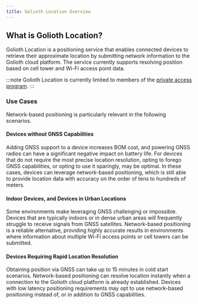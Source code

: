 ```yaml
---
title: Golioth Location Overview
---
```


## What is Golioth Location?

Golioth Location is a positioning service that enables connected devices to
retrieve their approximate location by submitting network information to the
Golioth cloud platform. The service currently supports resolving position based
on cell tower and Wi-Fi access point data.

:::note
Golioth Location is currently limited to members of the [private access
program](https://blog.golioth.io/golioth-location-private-access/).
:::

### Use Cases

Network-based positioning is particularly relevant in the following scenarios.

#### Devices without GNSS Capabilities

Adding GNSS support to a device increases BOM cost, and powering GNSS radios can
have a significant negative impact on battery life. For devices that do not
require the most precise location resolution, opting to forego GNSS
capabilities, or opting to use it sparingly, may be optimal. In these cases,
devices can leverage network-based positioning, which is still able to provide
location data with accuracy on the order of tens to hundreds of meters.

#### Indoor Devices, and Devices in Urban Locations

Some environments make leveraging GNSS challenging or impossible. Devices that
are typically indoors or in dense urban areas will frequently struggle to
receive signals from GNSS satellites. Network-based positioning is a reliable
alternative, providing highly accurate results in environments where information
about multiple Wi-Fi access points or cell towers can be submitted.

#### Devices Requiring Rapid Location Resolution

Obtaining position via GNSS can take up to 15 minutes in cold start scenarios.
Network-based positioning can resolve location instantly when a connection to
the Golioth cloud platform is already established. Devices with low latency
positioning requirements may opt to use network-based positioning instead of, or
in addition to GNSS capabilities.
